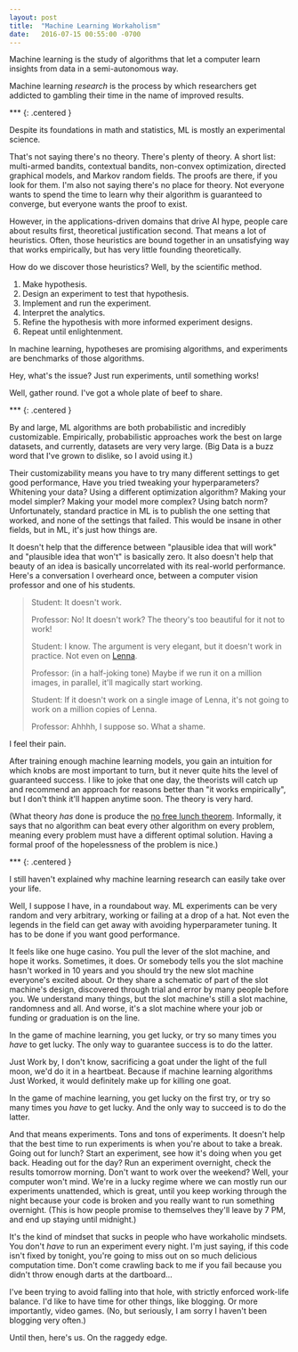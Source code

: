 ```yaml
---
layout: post
title:  "Machine Learning Workaholism"
date:   2016-07-15 00:55:00 -0700
---
```


Machine learning is the study of algorithms that let a computer
learn insights from data in a semi-autonomous way.

Machine learning *research* is the process by which researchers
get addicted to gambling their time in the name of improved
results.

\*\*\*
{: .centered }

Despite its foundations in math and statistics, ML is mostly an
experimental science.

That's not saying there's no theory. There's
plenty of theory. A short list: multi-armed bandits, contextual bandits,
non-convex optimization, directed graphical models,
and Markov random fields. The proofs are there, if you look for them.
I'm also not saying there's no place for theory. Not everyone wants
to spend the time to learn why their algorithm is guaranteed to
converge, but everyone wants the proof to exist.

However, in the applications-driven domains that drive AI hype,
people care about results first, theoretical justification second.
That means a lot of heuristics. Often, those heuristics are bound together
in an unsatisfying way that works empirically, but has very little
founding theoretically.

How do we discover those heuristics? Well, by the scientific method.

1. Make hypothesis.
2. Design an experiment to test that hypothesis.
3. Implement and run the experiment.
4. Interpret the analytics.
5. Refine the hypothesis with more informed experiment designs.
6. Repeat until enlightenment.

In machine learning, hypotheses are promising algorithms,
and experiments are benchmarks of those algorithms.

Hey, what's the issue? Just run experiments, until something works!

Well, gather round. I've got a whole plate of beef to share.

\*\*\*
{: .centered }

By and large, ML algorithms are both probabilistic and incredibly
customizable. Empirically, probabilistic approaches work the best on large
datasets, and currently, datasets are very very large. (Big Data is a buzz
word that I've grown to dislike, so I avoid using it.)

Their customizability means you have to try many different
settings to get good performance,
Have you tried tweaking your hyperparameters?
Whitening your data? Using a different optimization algorithm?
Making your model simpler? Making your model more complex? Using batch norm?
Unfortunately, standard practice in ML is to publish the one setting that
worked, and none of the settings that failed. This would be insane in other
fields, but in ML, it's just how things are.

It doesn't help that the difference between
"plausible idea that will work" and "plausible idea that won't" is basically
zero. It also doesn't help that beauty of an idea is basically uncorrelated
with its real-world performance.
Here's a conversation I overheard once, between a computer vision
professor and one of his students.

> Student: It doesn't work.
>
> Professor: No! It doesn't work? The theory's too beautiful for it not
> to work!
>
> Student: I know. The argument is very elegant, but it doesn't work in practice.
> Not even on [Lenna](https://en.wikipedia.org/wiki/Lenna).
>
> Professor: (in a half-joking tone) Maybe if we run it on a million images,
> in parallel, it'll magically start working.
>
> Student: If it doesn't work on a single image of Lenna, it's not going to work
> on a million copies of Lenna.
>
> Professor: Ahhhh, I suppose so. What a shame.

I feel their pain.

After training enough machine learning models, you gain an intuition for which
knobs are most important to turn, but it never quite hits the level of guaranteed
success. I like to joke that one day, the theorists will catch up and recommend
an approach for reasons better than "it works empirically", but I don't think
it'll happen anytime soon. The theory is very hard.

(What theory *has* done is produce the [no free lunch theorem](http://www.no-free-lunch.org/).
Informally, it says that no algorithm can beat every other algorithm on
every problem, meaning every problem must have a different optimal solution.
Having a formal proof of the hopelessness of the problem is nice.)

\*\*\*
{: .centered }

I still haven't explained why machine learning research can easily take over
your life.

Well, I suppose I have, in a roundabout way. ML experiments can be very random
and very arbitrary, working or failing at a drop of a hat. Not even the legends
in the field can get away with avoiding hyperparameter tuning. It has to be
done if you want good performance.

It feels like one huge casino. You pull the lever of the slot machine, and
hope it works. Sometimes, it does. Or somebody tells you the slot machine
hasn't worked in 10 years and you should try the new slot machine everyone's
excited about. Or they share a schematic of part of the slot machine's
design, discovered through trial and error by many people before you.
We understand many things, but the slot machine's still a slot machine,
randomness and all. And worse, it's a slot machine where your job or
funding or graduation is on the line.

In the game of machine learning, you get lucky, or try
so many times you *have* to get lucky. The only way to guarantee success
is to do the latter.

Just Work by, I don't know, sacrificing a goat under the light of the full moon,
we'd do it in a heartbeat. Because if machine learning algorithms Just Worked,
it would definitely make up for killing one goat.

In the game of machine learning, you get lucky on the first try, or try
so many times you *have* to get lucky. And the only way to succeed is to
do the latter.

And that means experiments. Tons and tons of experiments. It doesn't help that
the best time to run experiments is when you're about to take a break.
Going out for lunch? Start an experiment, see how it's doing when
you get back. Heading out for the day? Run an experiment overnight, check the
results tomorrow morning. Don't want to work over the weekend? Well, your computer
won't mind. We're in a lucky regime where we can mostly run our experiments
unattended, which is great, until you keep working through the night because
your code is broken and you really want to run something overnight.
(This is how people promise to themselves they'll leave by 7 PM, and end up
staying until midnight.)

It's the kind of mindset that sucks in people who have workaholic mindsets.
You don't *have* to run an experiment every night. I'm just saying, if this
code isn't fixed by tonight, you're going to miss out on so much delicious
computation time. Don't come crawling back to me if you fail because you
didn't throw enough darts at the dartboard...

I've been trying to avoid falling into that hole, with strictly enforced
work-life balance. I'd like to have time for other things, like blogging.
Or more importantly, video games. (No, but seriously, I am sorry I
haven't been blogging very often.)

Until then, here's us. On the raggedy edge.

